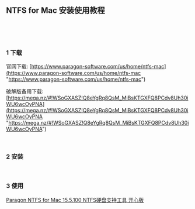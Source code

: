 ## NTFS for Mac 安装使用教程  

​    

​    

### 1 下载  

官网下载: [https://www.paragon-software.com/us/home/ntfs-mac](https://www.paragon-software.com/us/home/ntfs-mac "https://www.paragon-software.com/us/home/ntfs-mac")  

破解版备用下载: [https://mega.nz/#!WSoGXASZ!Q8eYgRq8QsM_MiBsKTGXFQ8PCdv8Uh30iWU6wcOyPNA](https://mega.nz/#!WSoGXASZ!Q8eYgRq8QsM_MiBsKTGXFQ8PCdv8Uh30iWU6wcOyPNA "https://mega.nz/#!WSoGXASZ!Q8eYgRq8QsM_MiBsKTGXFQ8PCdv8Uh30iWU6wcOyPNA")  

​            

### 2 安装    



​    

### 3 使用  

[Paragon NTFS for Mac 15.5.100 NTFS硬盘支持工具 开心版](https://www.naodai.org/archives/50.html "https://www.naodai.org/archives/50.html")  















